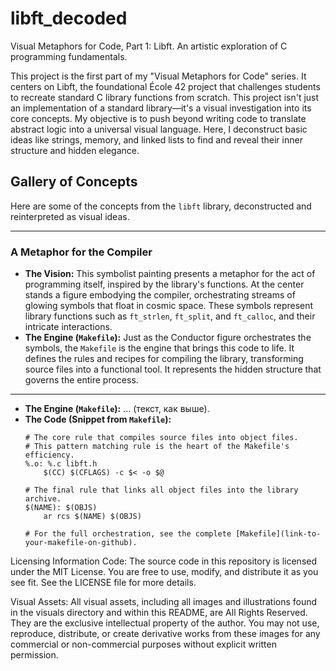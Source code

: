 # libft_decoded
Visual Metaphors for Code, Part 1: Libft. An artistic exploration of C programming fundamentals.

This project is the first part of my "Visual Metaphors for Code" series. 
It centers on Libft, the foundational École 42 project that challenges students to recreate standard C library functions from scratch. 
This project isn't just an implementation of a standard library—it's a visual investigation into its core concepts. My objective is to push beyond writing code to translate abstract logic into a universal visual language. Here, I deconstruct basic ideas like strings, memory, and linked lists to find and reveal their inner structure and hidden elegance.



## Gallery of Concepts

Here are some of the concepts from the `libft` library, deconstructed and reinterpreted as visual ideas.

---

### A Metaphor for the Compiler



*   **The Vision:** This symbolist painting presents a metaphor for the act of programming itself, inspired by the library's functions. At the center stands a figure embodying the compiler, orchestrating streams of glowing symbols that float in cosmic space. These symbols represent library functions such as `ft_strlen`, `ft_split`, and `ft_calloc`, and their intricate interactions.
*   **The Engine (`Makefile`):** Just as the Conductor figure orchestrates the symbols, the `Makefile` is the engine that brings this code to life. It defines the rules and recipes for compiling the library, transforming source files into a functional tool. It represents the hidden structure that governs the entire process.

---

*   **The Engine (`Makefile`):** ... (текст, как выше).
*   **The Code (Snippet from `Makefile`):**
    ```
    # The core rule that compiles source files into object files.
    # This pattern matching rule is the heart of the Makefile's efficiency.
    %.o: %.c libft.h
        $(CC) $(CFLAGS) -c $< -o $@

    # The final rule that links all object files into the library archive.
    $(NAME): $(OBJS)
        ar rcs $(NAME) $(OBJS)
    
    # For the full orchestration, see the complete [Makefile](link-to-your-makefile-on-github).
    ```



Licensing Information
Code: The source code in this repository is licensed under the MIT License. You are free to use, modify, and distribute it as you see fit. See the LICENSE file for more details.

Visual Assets: All visual assets, including all images and illustrations found in the visuals directory and within this README, are All Rights Reserved. They are the exclusive intellectual property of the author. You may not use, reproduce, distribute, or create derivative works from these images for any commercial or non-commercial purposes without explicit written permission.
